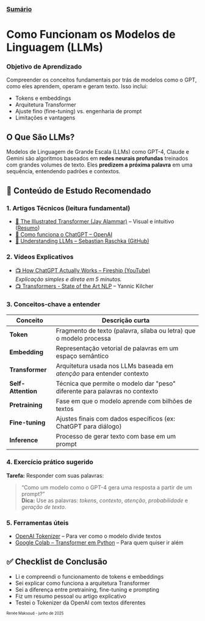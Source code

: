 ### [Sumário](<https://maksoud.github.io/Sumário>)

# **Como Funcionam os Modelos de Linguagem (LLMs)**

### **Objetivo de Aprendizado**

Compreender os conceitos fundamentais por trás de modelos como o GPT, como eles aprendem, operam e geram texto. Isso inclui:

- Tokens e embeddings
- Arquitetura Transformer
- Ajuste fino (fine-tuning) vs. engenharia de prompt
- Limitações e vantagens

## **O Que São LLMs?**

Modelos de Linguagem de Grande Escala (LLMs) como GPT-4, Claude e Gemini são algoritmos baseados em **redes neurais profundas** treinados com grandes volumes de texto. Eles **predizem a próxima palavra** em uma sequência, entendendo padrões e contextos.

## 📌 **Conteúdo de Estudo Recomendado**

### 1. **Artigos Técnicos (leitura fundamental)**

- [🔗 The Illustrated Transformer (Jay Alammar)](https://jalammar.github.io/illustrated-transformer/) – Visual e intuitivo ([Resumo](<https://maksoud.github.io/Intelig%C3%AAncia%20Artificial%20(IA)/Engenharia%20de%20Prompt/1.%20Fundamentos%20da%20Engenharia%20de%20Prompt/O%20Transformer%20Ilustrado%20(Jay%20Alammar)>))
- [🔗 Como funciona o ChatGPT – OpenAI](<https://maksoud.github.io/Intelig%C3%AAncia%20Artificial%20(IA)/Engenharia%20de%20Prompt/1.%20Fundamentos%20da%20Engenharia%20de%20Prompt/Como%20Funciona%20o%20ChatGPT%20%E2%80%93%20OpenAI>)
- [🔗 Understanding LLMs – Sebastian Raschka (GitHub)](https://sebastianraschka.com/blog/2023/llm-overview.html)

### 2. **Vídeos Explicativos**

- [📺 How ChatGPT Actually Works – Fireship (YouTube)](https://www.youtube.com/watch?v=JTxsNm9IdYU)  
    _Explicação simples e direta em 5 minutos._
- [📺 Transformers - State of the Art NLP](https://www.youtube.com/watch?v=U0s0f995w14) – Yannic Kilcher

### 3. **Conceitos-chave a entender**

|Conceito|Descrição curta|
|---|---|
|**Token**|Fragmento de texto (palavra, sílaba ou letra) que o modelo processa|
|**Embedding**|Representação vetorial de palavras em um espaço semântico|
|**Transformer**|Arquitetura usada nos LLMs baseada em _atenção_ para entender contexto|
|**Self-Attention**|Técnica que permite o modelo dar "peso" diferente para palavras no contexto|
|**Pretraining**|Fase em que o modelo aprende com bilhões de textos|
|**Fine-tuning**|Ajustes finais com dados específicos (ex: ChatGPT para diálogo)|
|**Inference**|Processo de gerar texto com base em um prompt|

### 4. **Exercício prático sugerido**

**Tarefa:** Responder com suas palavras:

> “Como um modelo como o GPT-4 gera uma resposta a partir de um prompt?”  
> **Dica:** Use as palavras: _tokens_, _contexto_, _atenção_, _probabilidade_ e _geração de texto_.

### 5. **Ferramentas úteis**

- [OpenAI Tokenizer](https://platform.openai.com/tokenizer) – Para ver como o modelo divide textos
- [Google Colab – Transformer em Python](https://colab.research.google.com/github/huggingface/notebooks/blob/main/examples/language_modeling.ipynb) – Para quem quiser ir além

## ✅ **Checklist de Conclusão**

-  Li e compreendi o funcionamento de tokens e embeddings
-  Sei explicar como funciona a arquitetura Transformer
-  Sei a diferença entre pretraining, fine-tuning e prompting
-  Fiz um resumo pessoal ou artigo explicativo
-  Testei o Tokenizer da OpenAI com textos diferentes


<sup><sub>
Renée Maksoud - junho de 2025
</sub></sup>